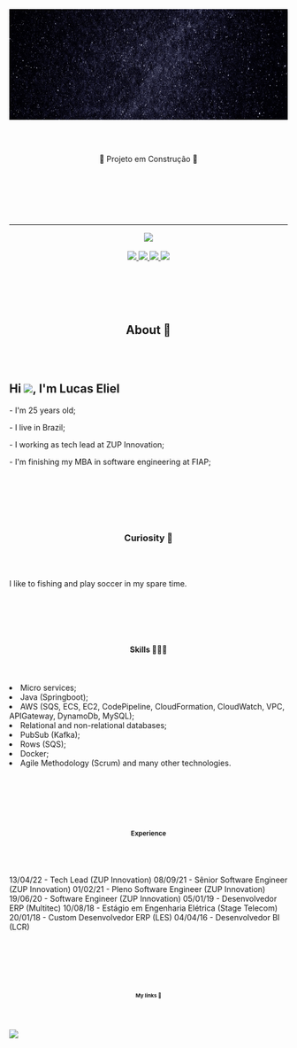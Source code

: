 
<img align="top" height="200em" src="Eliel.gif"/>

<br><br>

<p align="center">
🚧 Projeto em Construção 🚧

<br><br>
 
 <!DOCTYPE html>
 <html>
  <head>
   <meta charset="utf-8">
   <link rel="stylesheet" type="text/css" href="css/style.css">
   <meta name="viewport" content= "widh=device-width, initial-scale=1">
 <head>
  <body>
   
<br><br>
<hr size="1" width="100%" align="center" noshade>
   <p align="center">
<a href="#About">
      <img src="https://img.shields.io/badge/-About-red"/>
</a>
   <p align="center">
<a href="#Curiosity">
      <img src="https://img.shields.io/badge/-Curiosity-orange"/>
</a>
<a href="#Skills">
      <img src="https://img.shields.io/badge/-Skills-yellow"/>
</a>
 </a>
<a href="#Experience">
      <img src="https://img.shields.io/badge/-Experience-green"/>
 </a>    
 </a>
<a href="#My links">
      <img src="https://img.shields.io/badge/-My links-blue"/>
 </a>
   </p>
<br><br>
<section class="anime" id="About">
 <br><br>
 <p><h1 align="center">About 🧔</h1></p>
<br><br>

<p><h1 align="left">Hi <img src="https://raw.githubusercontent.com/kaueMarques/kaueMarques/master/hi.gif" width="30px">, I'm Lucas Eliel</h1></p>

<p align="left">
<p>- I'm 25 years old;</p>
<p>- I live in Brazil;</p>
<p>- I working as tech lead at ZUP Innovation;</p>
<p>- I'm finishing my MBA in software engineering at FIAP;</p>

<br><br>

<section class="anime" id="Curiosity">
 <br><br>
 <p><h1 align="center">Curiosity 🤔</h1></p>
    <br><br>
<p> I like to fishing and play soccer in my spare time.</p>
<br><br>

<section class="anime" id="Skills">
 <br><br>
 <p><h1 align="center">Skills 👨🏻‍💻</h1></p>
    <br><br>

 <li>Micro services;</li>
 <li>Java (Springboot);</li>
 <li>AWS (SQS, ECS, EC2, CodePipeline, CloudFormation, CloudWatch, VPC, APIGateway, DynamoDb, MySQL);</li>
 <li>Relational and non-relational databases;</li>
 <li>PubSub (Kafka);</li>
 <li>Rows (SQS);</li>
 <li>Docker;</li>
 <li>Agile Methodology (Scrum) and many other technologies.</li>

<br><br>

<section class="anime" id="Experience">
 <br><br>
 <p><h1 align="center">Experience</h1></p>
<br><br>
    
13/04/22 - Tech Lead (ZUP Innovation)
08/09/21 - Sênior Software Engineer (ZUP Innovation)
01/02/21 - Pleno Software Engineer (ZUP Innovation)
19/06/20 - Software Engineer (ZUP Innovation)
05/01/19 - Desenvolvedor ERP (Multitec)
10/08/18 - Estágio em Engenharia Elétrica (Stage Telecom)
20/01/18 - Custom Desenvolvedor ERP (LES)
04/04/16 - Desenvolvedor BI (LCR)

<br><br>

<section class="anime" id="My links">
 <br><br>
 <p><h1 align="center">My links 🔗</h1></p>
<br><br>
 
 <a href="https://linktr.ee/elieltech">
      <img src="https://img.shields.io/twitter/url?label=Linktree&logo=Linktree&logoColor=green&style=social&url=https%3A%2F%2Flinktr.ee%2Felieltech"/>
</a>


<p align="left" style="background:blue">
 


<!--
**LucasEliel/LucasEliel** is a ✨ _special_ ✨ repository because its `README.md` (this file) appears on your GitHub profile.

